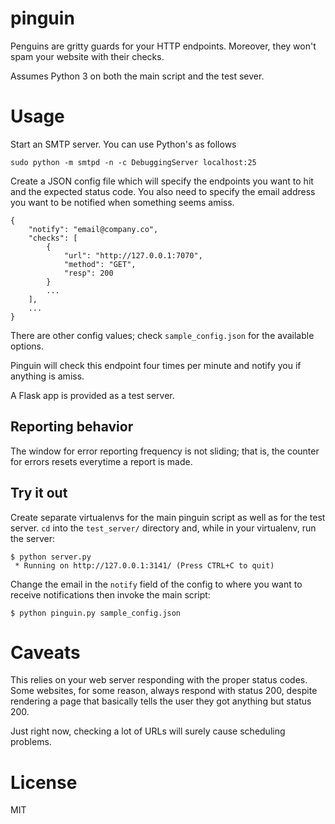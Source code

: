 # pinguin

Penguins are gritty guards for your HTTP endpoints. Moreover, they won't spam
your website with their checks.

Assumes Python 3 on both the main script and the test sever.

# Usage

Start an SMTP server. You can use Python's as follows

    sudo python -m smtpd -n -c DebuggingServer localhost:25

Create a JSON config file which will specify the endpoints you want to hit and
the expected status code. You also need to specify the email address you want
to be notified when something seems amiss.

    {
        "notify": "email@company.co",
        "checks": [
            {
                "url": "http://127.0.0.1:7070",
                "method": "GET",
                "resp": 200
            }
            ...
        ],
        ...
    }

There are other config values; check `sample_config.json` for the available
options.

Pinguin will check this endpoint four times per minute and notify you if
anything is amiss.

A Flask app is provided as a test server.

## Reporting behavior

The window for error reporting frequency is not sliding; that is, the counter
for errors resets everytime a report is made.

## Try it out

Create separate virtualenvs for the main pinguin script as well as for the
test server. `cd` into the `test_server/` directory and, while in your
virtualenv, run the server:

    $ python server.py 
     * Running on http://127.0.0.1:3141/ (Press CTRL+C to quit)

Change the email in the `notify` field of the config to where you want to
receive notifications then invoke the main script:

    $ python pinguin.py sample_config.json

# Caveats

This relies on your web server responding with the proper status codes. Some
websites, for some reason, always respond with status 200, despite rendering a
page that basically tells the user they got anything but status 200.

Just right now, checking a lot of URLs will surely cause scheduling problems.

# License

MIT
